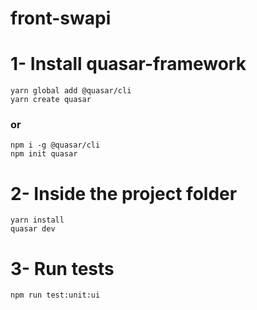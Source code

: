 # front-swapi

# 1- Install quasar-framework

```
yarn global add @quasar/cli
yarn create quasar
```

### or

```
npm i -g @quasar/cli
npm init quasar
```

# 2- Inside the project folder

```
yarn install
quasar dev
```

# 3- Run tests

```
npm run test:unit:ui
```
